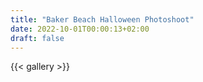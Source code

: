 ```yaml
---
title: "Baker Beach Halloween Photoshoot"
date: 2022-10-01T00:00:13+02:00
draft: false
---
```


{{< gallery >}} 